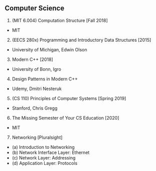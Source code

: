 ## Computer Science
1. (MIT 6.004) Computation Structure [Fall 2018]
  - MIT
2. (EECS 280x) Programming and Introductory Data Structures [2015]
  - University of Michigan, Edwin Olson
3. Modern C++ [2018]
  - University of Bonn, Igro
4. Design Patterns in Modern C++
  - Udemy, Dmitri Nesteruk
5. (CS 110) Principles of Computer Systems [Spring 2019]
  - Stanford, Chris Gregg
6. The Missing Semester of Your CS Education [2020]
  - MIT
7. Networking [Pluralsight]
  - (a) Introduction to Networking
  - (b) Network Interface Layer: Ethernet
  - (c) Network Layer: Addressing
  - (d) Application Layer: Protocols
